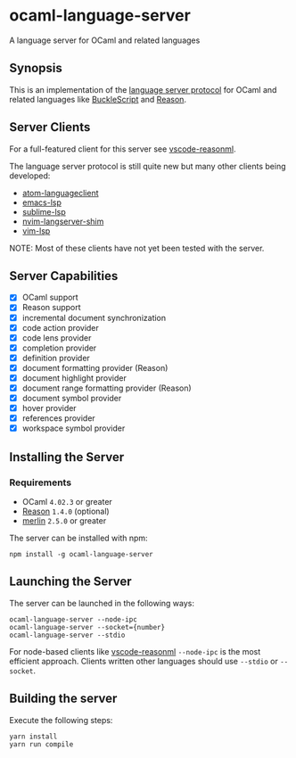 # ocaml-language-server

A language server for OCaml and related languages

## Synopsis

This is an implementation of the [language server
protocol](https://github.com/Microsoft/language-server-protocol) for OCaml and
related languages like [BuckleScript](http://bloomberg.github.io/bucklescript)
and [Reason](https://facebook.github.io/reason).

## Server Clients

For a full-featured client for this server see
[vscode-reasonml](https://github.com/freebroccolo/vscode-reasonml).

The language server protocol is still quite new but many other clients being developed:

- [atom-languageclient](https://github.com/OmniSharp/atom-languageclient)
- [emacs-lsp](https://github.com/sourcegraph/emacs-lsp)
- [sublime-lsp](https://github.com/sourcegraph/sublime-lsp)
- [nvim-langserver-shim](https://github.com/tjdevries/nvim-langserver-shim)
- [vim-lsp](https://github.com/prabirshrestha/vim-lsp)

NOTE: Most of these clients have not yet been tested with the server.

## Server Capabilities

- [x] OCaml support
- [x] Reason support
- [x] incremental document synchronization
- [x] code action provider
- [x] code lens provider
- [x] completion provider
- [x] definition provider
- [x] document formatting provider (Reason)
- [x] document highlight provider
- [x] document range formatting provider (Reason)
- [x] document symbol provider
- [x] hover provider
- [x] references provider
- [x] workspace symbol provider

## Installing the Server

### Requirements

- OCaml `4.02.3` or greater
- [Reason](https://github.com/facebook/reason) `1.4.0` (optional)
- [merlin](https://github.com/the-lambda-church/merlin) `2.5.0` or greater

The server can be installed with npm:

```
npm install -g ocaml-language-server
```

## Launching the Server

The server can be launched in the following ways:

```
ocaml-language-server --node-ipc
ocaml-language-server --socket={number}
ocaml-language-server --stdio
```

For node-based clients like
[vscode-reasonml](https://github.com/freebroccolo/vscode-reasonml) `--node-ipc`
is the most efficient approach. Clients written other languages should use
`--stdio` or `--socket`.

## Building the server

Execute the following steps:

```
yarn install
yarn run compile
```
